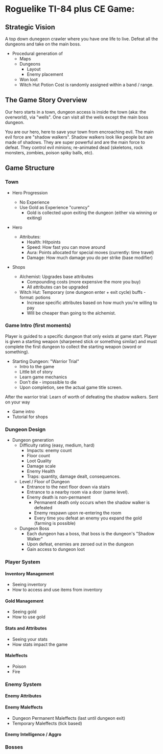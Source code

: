 # Roguelike TI-84 plus CE Game:
## Strategic Vision
A top down dunegeon crawler where you have one life to live. Defeat all the dungeons and take on the main boss.

* Procedural generation of
  * Maps
  * Dungeons
    * Layout
    * Enemy placement
  * Won loot
  * Witch Hut Potion Cost is randomly assigned within a band / range.

## The Game Story Overview
Our hero starts in a town, dungeon access is inside the town (aka: the overworld), via "wells". One can visit all the wells except the main boss dungeon.

You are our hero, here to save your town from encroaching evil. The main evil force are "shadow walkers". Shadow walkers look like people but are made of shadows. They are super powerful and are the main force to defeat. They control evil minions; re-animated dead (skeletons, rock monsters, zombies, poison spiky balls, etc).

## Game Structure

### Town
* Hero Progression
  * No Experience
  * Use Gold as Experience "curency"
    * Gold is collected upon exiting the dungeon (either via winning or exiting)

* Hero
  * Attributes:
     * Health: Hitpoints
     * Speed: How fast you can move around
     * Aura: Points allocated for special moves (currently: time travel)
     * Damage: How much damage you do per strike (base modifier)

* Shops
  * Alchemist: Upgrades base attributes
    * Compounding costs (more expensive the more you buy)
    * All attributes can be upgraded
  * Witch Hut: Temporary (one dungeon enter + exit cycle) buffs - format: potions
    * Increase specific attributes based on how much you're willing to pay
    * WIll be cheaper than going to the alchemist.
   
### Game Intro (first moments)
Player is guided to a specific dungeon that only exists at game start. Player is given a starting weapon (sharpened stick or something similar) and must complete the first dungeon to collect the starting weapon (sword or something).
* Starting Dungeon: "Warrior Trial"
  * Intro to the game
  * Little bit of story
  * Learn game mechanics
  * Don't die - impossible to die
  * Upon completion, see the actual game title screen.

After the warrior trial: Learn of worth of defeating the shadow walkers. Sent on your way 
* Game intro
* Tutorial for shops

### Dungeon Design
* Dungeon generation
  * Difficulty rating (easy, medium, hard)
    * Impacts: enemy count
    * Floor count
    * Loot Quality
    * Damage scale
    * Enemy Health
    * Traps: quantity, damage dealt, consequences.
  * Level / Floor of Dungeon
    * Entrance to the next floor down via stairs
    * Entrance to a nearby room via a door (same level).
    * Enemy death is non-permanent
      * Permanent death only occurs when the shadow walker is defeated
      * Enemy respawn upon re-entering the room
      * Every time you defeat an enemy you expand the gold (farming is possible)
  * Dungeon Boss
    * Each dungeon has a boss, that boss is the dungeon's "Shadow Walker"
    * Upon defeat, enemies are zeroed out in the dungeon
    * Gain access to dungeon loot
   
### Player System

#### Inventory Management
* Seeing inventory
* How to access and use items from inventory

#### Gold Management
* Seeing gold
* How to use gold

#### Stats and Attributes
* Seeing your stats
* How stats impact the game

#### Maleffects
* Poison
* Fire
 
### Enemy System

#### Enemy Attributes

#### Enemy Maleffects
* Dungeon Permanent Maleffects (last until dungeon exit)
* Temporary Maleffects (tick based)

#### Enemy Intelligence / Aggro

### Bosses

